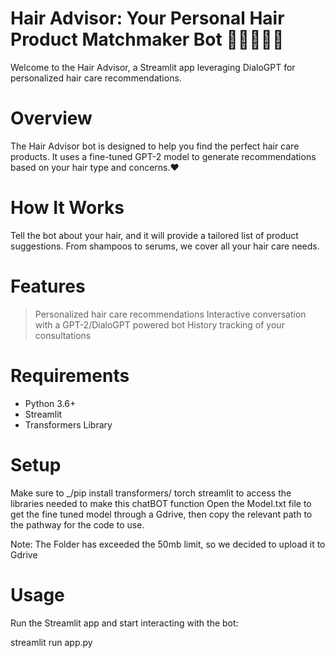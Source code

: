 # Hair Advisor: Your Personal Hair Product Matchmaker Bot 💆‍♂️🤖✨🧴

Welcome to the Hair Advisor, a Streamlit app leveraging DialoGPT for personalized hair care recommendations.

# Overview
The Hair Advisor bot is designed to help you find the perfect hair care products. It uses a fine-tuned GPT-2 model to generate recommendations based on your hair type and concerns.❤️

# How It Works
Tell the bot about your hair, and it will provide a tailored list of product suggestions. From shampoos to serums, we cover all your hair care needs. 

# Features

> Personalized hair care recommendations
> Interactive conversation with a GPT-2/DialoGPT powered bot
> History tracking of your consultations

# Requirements

* Python 3.6+
* Streamlit
* Transformers Library


# Setup

Make sure to _/pip install transformers/ torch streamlit to access the libraries needed to make this chatBOT function 
Open the Model.txt file to get the fine tuned model through a Gdrive, then copy the relevant path to the pathway for the code to use. 

Note: The Folder has exceeded the 50mb limit, so we decided to upload it to Gdrive 

# Usage

Run the Streamlit app and start interacting with the bot:

streamlit run app.py






